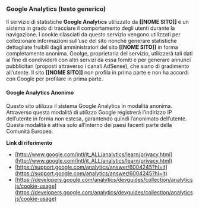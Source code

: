 ### Google Analytics (testo generico)
Il servizio di statistiche **Google Analytics** utilizzato da **[[NOME SITO]]** è un sistema in grado di tracciare il comportamento degli utenti durante la navigazione. 
I cookie rilasciati da questo servizio vengono utilizzati per collezionare informazioni sull’uso del sito nonché generare statistiche dettagliate fruibili dagli amministratori del sito **[[NOME SITO]]** in forma completamente anonima.
Goolge, proprietaria del servizio, utilizzerà tali dati al fine di condividerli con altri servizi da essa forniti e per generare annunci pubblicitari (proposti attraverso i canali AdSense), che siano di gradimento all’utente.
Il sito **[[NOME SITO]]** non profila in prima parte e non ha accordi con Google per profilare in prima parte.

#### Google Analytics Anonimo
Questo sito utilizza il sistema Google Analytics in modalità anonima.
Attraverso questa modalità di utilizzo Google registrerà l’indirizzo IP dell’utente in forma non estesa, garantendo quindi l’anonimato dell’utente. Questa modalità è attiva solo all’interno dei paesi facenti parte della Comunità Europea.

**Link di riferimento**
* [http://www.google.com/intl/it_ALL/analytics/learn/privacy.html](http://www.google.com/intl/it_ALL/analytics/learn/privacy.html)
* [https://support.google.com/analytics/answer/6004245?hl=it](https://support.google.com/analytics/answer/6004245?hl=it)
* [https://developers.google.com/analytics/devguides/collection/analyticsjs/cookie-usage](https://developers.google.com/analytics/devguides/collection/analyticsjs/cookie-usage)
